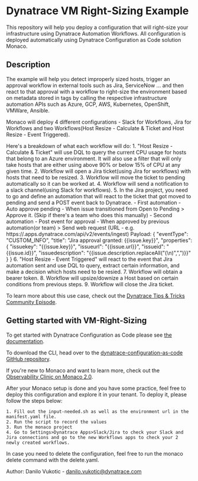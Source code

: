 # Dynatrace VM Right-Sizing Example

This repository will help you deploy a configuration that will right-size your infrastructure using Dynatrace Automation Workflows. All configuration is deployed automatically using Dynatrace Configuration as Code solution Monaco.

## Description 

The example will help you detect improperly sized hosts, trigger an approval workflow in external tools such as Jira, ServiceNow ... and then react to that approval with a workflow to right-size the environment based on metadata stored in tags by calling the respective infrastructure automation APIs such as Azure, GCP, AWS, Kubernetes, OpenShift, VMWare, Ansible.

Monaco will deploy 4 different configurations - Slack for Workflows, Jira for Workflows and two Workflows(Host Resize - Calculate & Ticket and Host Resize - Event Triggered). 

Here's a breakdown of what each workflow will do:
    1. "Host Resize - Calculate & Ticket" will use DQL to query the current CPU usage for hosts that belong to an Azure environment. It will also use a filter that will only take hosts that are either using above 90% or below 15% of CPU at any given time. 
    2. Workflow will open a Jira ticket(using Jira for workflows) with hosts that need to be resized.
    3. Workflow will move the ticket to pending automatically so it can be worked at.
    4. Workflow will send a notification to a slack channel(using Slack for workflows).
    5. In the Jira project, you need to go and define an automation that will react to the ticket that got moved to pending and send a POST event back to Dynatrace.
        - First automation - Auto approve pending - When issue transitioned from Open to Pending > Approve it. (Skip if there's a team who does this manually)
        - Second automation - Post event for approval - When approved by previous automation(or team) > Send web request (URL - e.g. https://<tenantId>.apps.dynatrace.com/api/v2/events/ingest)
        Payload:
                    {
                "eventType": "CUSTOM_INFO",
                "title": "Jira approval granted: {{issue.key}}",
                "properties": {
                   "issuekey": "{{issue.key}}",
                   "issueurl": "{{issue.url}}",
                   "issueid": "{{issue.id}}",
                   "issuedescription": "{{issue.description.replaceAll("(\n)",",")}}"
                      }
                    }
    6. "Host Resize - Event Triggered" will react to the event that Jira automation sent and use DQL to query, extract certain information, and make a decision which hosts need to be resied.
    7. Workflow will obtain a bearer token.
    8. Workflow will upsize/downize a Host based on certain conditions from previous steps.
    9. Workflow will close the Jira ticket.

To learn more about this use case, check out the [Dynatrace Tips & Tricks Community Episode](https://youtu.be/dGWlnd1lNGQ).

## Getting started with VM-Right-Sizing

To get started with Dynatrace Configuration as Code please see [the documentation](https://www.dynatrace.com/support/help/setup-and-configuration/monitoring-as-code).

To download the CLI, head over to the [dynatrace-configuration-as-code GitHub repository](https://github.com/Dynatrace/dynatrace-configuration-as-code/releases).

If you're new to Monaco and want to learn more, check out the [Observability Clinic on Monaco 2.0](https://dt-url.net/monaco-observability-clinic).

After your Monaco setup is done and you have some practice, feel free to deploy this configuration and explore it in your tenant. 
To deploy it, please follow the steps below:

    1. Fill out the input-needed.sh as well as the environment url in the manifest.yaml file.   
    2. Run the script to record the values
    3. Run the monaco project
    4. Go to Settings>Dynatrace Apps>Slack/Jira to check your Slack and Jira connections and go to the new Workflows apps to check your 2 newly created workflows. 

In case you need to delete the configuration, feel free to run the monaco delete command with the delete.yaml.

Author: Danilo Vukotic - danilo.vukotic@dynatrace.com

